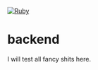 [![Ruby](https://github.com/robturtle/backend/workflows/Ruby/badge.svg)](https://github.com/robturtle/backend/actions?query=workflow%3ARuby)

# backend

I will test all fancy shits here.

